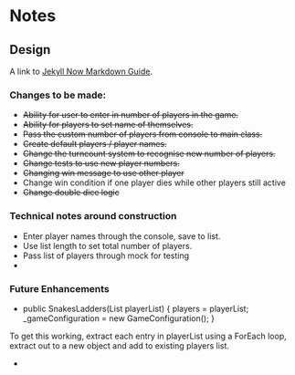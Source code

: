 # Notes 

## Design

A link to [Jekyll Now Markdown Guide](https://raw.githubusercontent.com/barryclark/www.jekyllnow.com/gh-pages/_posts/2014-6-19-Markdown-Style-Guide.md). 

### Changes to be made:
- ~~Ability for user to enter in number of players in the game.~~
- ~~Ability for players to set name of themselves.~~
- ~~Pass the custom number of players from console to main class.~~
- ~~Create default players / player names.~~
- ~~Change the turncount system to recognise new number of players.~~
- ~~Change tests to use new player numbers.~~
- ~~Changing win message to use other player~~
- Change win condition if one player dies while other players still active
- ~~Change double dice logic~~ 


### Technical notes around construction 

- Enter player names through the console, save to list.
- Use list length to set total number of players.
- Pass list of players through mock for testing
- 


### Future Enhancements

- public SnakesLadders(List<Player> playerList)
        {
            players = playerList;
            _gameConfiguration = new GameConfiguration();
        }
        
To get this working, extract each entry in playerList using a ForEach loop, extract out to a new object and add to existing players list.


- 

